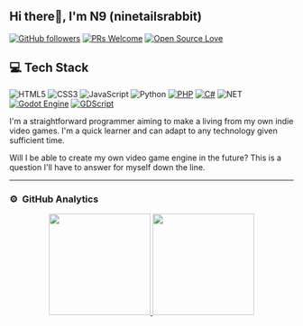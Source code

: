 ## Hi there👋, I'm N9 (ninetailsrabbit)

[![GitHub followers](https://img.shields.io/github/followers/ninetailsrabbit?label=Follow&style=social)](https://github.com/ninetailsrabbit?tab=followers)
[![PRs Welcome](https://img.shields.io/badge/PRs-welcome-brightgreen.svg?style=flat&logo=github)](https://github.com/ninetailsrabbit) 
[![Open Source Love](https://badges.frapsoft.com/os/v2/open-source.svg?v=103)](https://github.com/ninetailsrabbit)

## 💻 Tech Stack
<!-- Badges from https://github.com/Ileriayo/markdown-badges -->
![HTML5](https://img.shields.io/badge/html5-%23E34F26.svg?style=for-the-badge&logoSize=auto&logo=html5&logoColor=white)
![CSS3](https://img.shields.io/badge/css3-%231572B6.svg?style=for-the-badge&logoSize=auto&logo=css3&logoColor=white)
![JavaScript](https://img.shields.io/badge/javascript-%23323330.svg?style=for-the-badge&logoSize=auto&logo=javascript&logoColor=%23F7DF1E)
![Python](https://img.shields.io/badge/python-3670A0?style=for-the-badge&logoSize=auto&logo=python&logoColor=ffdd54)
[![PHP](https://img.shields.io/badge/php-%23777BB4.svg?&style=for-the-badge&logoSize=auto&logo=php&logoColor=white)](#)
[![C#](https://img.shields.io/badge/c%23-%23239120.svg?style=for-the-badge&logo=c-sharp&logoColor=white&logoSize=auto)](https://docs.godotengine.org/en/stable/tutorials/scripting/c_sharp/index.html)
![NET](https://img.shields.io/badge/%23-c?style=for-the-badge&logo=dotnet&logoSize=auto&color=%23512BD4)
[![Godot Engine](https://img.shields.io/badge/GODOT-%23FFFFFF.svg?style=for-the-badge&logoSize=auto&logo=godot-engine)](https://godotengine.org)
[![GDScript](https://img.shields.io/badge/GDScript-5e5086?style=for-the-badge)](https://docs.godotengine.org/es/4.x/tutorials/scripting/gdscript/gdscript_basics.html)

I'm a straightforward programmer aiming to make a living from my own indie video games. I'm a quick learner and can adapt to any technology given sufficient time. 

Will I be able to create my own video game engine in the future? This is a question I'll have to answer for myself down the line.

- - -
### ⚙️ &nbsp;GitHub Analytics

<p align="center">
<a href="https://github.com/ninetailsrabbit">
  <img height="180em" src="https://github-readme-stats.vercel.app/api?username=ninetailsrabbit&show_icons=true&theme=moltack&include_all_commits=true&count_private=true"/>
  <img height="180em" src="https://github-readme-stats.vercel.app/api/top-langs/?username=ninetailsrabbit&layout=compact&langs_count=8&theme=moltack"/>
</a>
</p>
